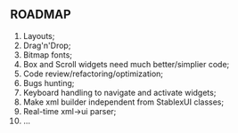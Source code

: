 ROADMAP
--------

1. Layouts;
2. Drag'n'Drop;
3. Bitmap fonts;
4. Box and Scroll widgets need much better/simplier code;
5. Code review/refactoring/optimization;
6. Bugs hunting;
7. Keyboard handling to navigate and activate widgets;
8. Make xml builder independent from StablexUI classes;
9. Real-time xml->ui parser;
10. ...
